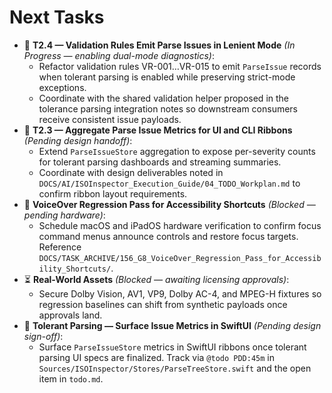 # Next Tasks

- 🚀 **T2.4 — Validation Rules Emit Parse Issues in Lenient Mode** _(In Progress — enabling dual-mode diagnostics)_:
  - Refactor validation rules VR-001…VR-015 to emit `ParseIssue` records when tolerant parsing is enabled while preserving strict-mode exceptions.
  - Coordinate with the shared validation helper proposed in the tolerance parsing integration notes so downstream consumers receive consistent issue payloads.
- 🎯 **T2.3 — Aggregate Parse Issue Metrics for UI and CLI Ribbons** _(Pending design handoff)_:
  - Extend `ParseIssueStore` aggregation to expose per-severity counts for tolerant parsing dashboards and streaming summaries.
  - Coordinate with design deliverables noted in `DOCS/AI/ISOInspector_Execution_Guide/04_TODO_Workplan.md` to confirm ribbon layout requirements.
- 🚧 **VoiceOver Regression Pass for Accessibility Shortcuts** _(Blocked — pending hardware)_:
  - Schedule macOS and iPadOS hardware verification to confirm focus command menus announce controls and restore focus targets. Reference `DOCS/TASK_ARCHIVE/156_G8_VoiceOver_Regression_Pass_for_Accessibility_Shortcuts/`.
- ⏳ **Real-World Assets** _(Blocked — awaiting licensing approvals)_:
  - Secure Dolby Vision, AV1, VP9, Dolby AC-4, and MPEG-H fixtures so regression baselines can shift from synthetic payloads once approvals land.
- 🎨 **Tolerant Parsing — Surface Issue Metrics in SwiftUI** _(Pending design sign-off)_:
  - Surface `ParseIssueStore` metrics in SwiftUI ribbons once tolerant parsing UI specs are finalized. Track via `@todo PDD:45m` in `Sources/ISOInspector/Stores/ParseTreeStore.swift` and the open item in `todo.md`.
